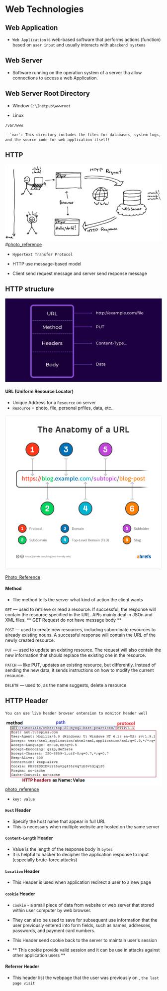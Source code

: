 # Web Technologies

## Web Application

- `Web Application` is web-based software that performs actions (function) based on `user input` and usually interacts with a`backend systems`

## Web Server
- Software running on the operation system of a server tha allow connections to access a web Application.


## Web Server Root Directory

- Window 
`C:\Inetpub\wwwroot`

- Linux

`/var/www`

	- `var`: This directory includes the files for databases, system logs, and the source code for web application itself!


## HTTP

![How HTTP Work](../photo/HTTP.png)
#[photo_reference](https://medium.com/sina-ahmadi/java-http-server-616797710f54)

- `Hypertext Transfer Protocol`

- HTTP use message-based model
- Client send request message and server send response message

## HTTP structure

![HTTP_Structure](../photo/http_structure.png)




#### URL (Uniform Resource Locator)

- Unique Address for a `Resource` on server
- `Resource` = photo, file, personal prfiles, data, etc..

![URL_Structure](../photo/URL_structure.png)

[Photo_Reference](https://ahrefs.com/blog/seo-friendly-urls)


#### Method

- The method tells the server what kind of action the client wants


`GET` — used to retrieve or read a resource. If successful, the response will contain the resource specified in the URL. APIs mainly deal in JSOn and XML files. ** GET Request do not have message body **

`POST` — used to create new resources, including subordinate resources to already existing nouns. A successful response will contain the URL of the newly created resource.

`PUT` — used to update an existing resource. The request will also contain the new information that should replace the existing one in the resource.

`PATCH` — like PUT, updates an existing resource, but differently. Instead of sending the new data, it sends instructions on how to modify the current resource.

`DELETE` — used to, as the name suggests, delete a resource.

## HTTP Header

`You can use live header browser entension to monitor header well`

![Header](../photo/request_header.png)
[photo_reference](https://code.tutsplus.com/tutorials/http-headers-for-dummies--net-8039)

- `key: value`

#### `Host` Header 
- Specify the host name that appear in full URL	
- This is necessary when multiple website are hosted on the same server 

#### `Content-Length` Header

- Value is the length of the response body in `bytes`
- It is helpful to hacker to decipher the application response to input  (especially brute-force attacks)

#### `Location` Header 

- This Header is used when application redirect a user to a new page

#### `cookie` Header

- `cookie` - a small piece of data from website or web server that stored within user computer by web browser. 
- They can also be used to save for subsequent use information that the user previously entered into form fields, such as names, addresses, passwords, and payment card numbers.

- This Header send cookie back to the server to maintain user's session

- ** This cookie provide valid session and it can be use in attacks against other application users **

#### Referrer Header

- This header list the webpage that the user was previously on , `the last page visit`
